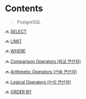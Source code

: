 Contents
==========
> PostgreSQL

🔜 [SELECT](./1.%20SELECT.md)

🔜 [LIMIT](./2.%20LIMIT.md)

🔜 [WHERE](./3.%20WHERE.md)

🔜 [Comparison Operators (비교 연산자)](./4.%20ComparisonOperators.md)

🔜 [Arithmetic Operators (산술 연산자)](./5.%20ArithmeticOperators.md)

🔜 [Logical Operators (논리 연산자)](./6.%20LogicalOperators.md)

🔜 [ORDER BY](./7.%20ORDER%20BY.md)